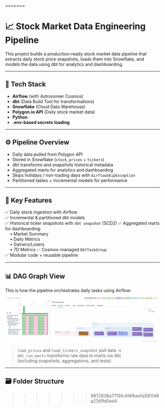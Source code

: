
=======
# 📈 Stock Market Data Engineering Pipeline

This project builds a production-ready stock market data pipeline that extracts daily stock price snapshots, loads them into Snowflake, and models the data using dbt for analytics and dashboarding.

---

## 🚀 Tech Stack

- **Airflow** (with Astronomer Cosmos)
- **dbt** (Data Build Tool for transformations)
- **Snowflake** (Cloud Data Warehouse)
- **Polygon.io API** (Daily stock market data)
- **Python**
- **.env-based secrets loading**

---

## ⚙️ Pipeline Overview

- Daily data pulled from Polygon API
- Stored in Snowflake (`stock_prices` + `tickers`)
- dbt transforms and snapshots historical metadata
- Aggregated marts for analytics and dashboarding
- Skips holidays / non-trading days with `AirflowSkipException`
- Partitioned tables + incremental models for performance

---

## 🧠 Key Features

✅ Daily stock ingestion with Airflow  
✅ Incremental & partitioned dbt models  
✅ Historical ticker snapshots with `dbt snapshot`  (SCD2)
✅ Aggregated marts for dashboarding:  
&nbsp;&nbsp;&nbsp;&nbsp;• Market Summary  
&nbsp;&nbsp;&nbsp;&nbsp;• Daily Metrics  
&nbsp;&nbsp;&nbsp;&nbsp;• Gainers/Losers  
&nbsp;&nbsp;&nbsp;&nbsp;• 7D Metrics
✅ Cosmos-managed `DbtTaskGroup`  
✅ Modular code + reusable pipeline

---

## 📊 DAG Graph View

This is how the pipeline orchestrates daily tasks using Airflow:

![stocks_daily_dag_graph](dag_airflow.png)

> `load_prices` and `load_tickers_snapshot` pull data →  
> `dbt_run_marts` transforms raw data to marts via dbt  
> (including snapshots, aggregations, and tests)

---

## 🗃️ Folder Structure

>>>>>>> 9872638a7715fc4f4fbee1a581148a27d1fd0ed4
